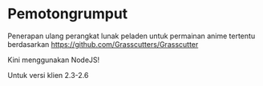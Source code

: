 # Pemotongrumput
Penerapan ulang perangkat lunak peladen untuk permainan anime tertentu berdasarkan https://github.com/Grasscutters/Grasscutter

Kini menggunakan NodeJS!

Untuk versi klien 2.3-2.6